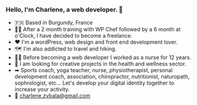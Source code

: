### Hello, I'm Charlene, a web developer. 👋


- 🇫🇷  Based in Burgundy, France
- 👩‍💻   After a 2 month training with WP Chef followed by a 6 month at o'Clock, I have decided to become a freelance.
- ❤  I'm a wordPress, web design and front end development lover.
- 🗺  I'm also addicted to travel and hiking.
- 👩‍⚕️ Before becoming a web developer I worked as a nurse for 12 years. 
- 🧐  I am looking for creative projects in the health and wellness sector.
- ➡  Sports coach, yoga teacher, nurse, physiotherapist,  personal development coach, association, chiropractor, nutritionist, naturopath, sophrologist, etc... Let's develop your digital identity together to increase your activity.
- 💬  charlene.zybala@gmail.com


